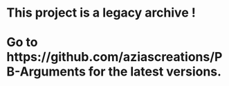<h1>This project is a legacy archive !<br><br>
Go to https://github.com/aziascreations/PB-Arguments for the latest versions.</h1>
